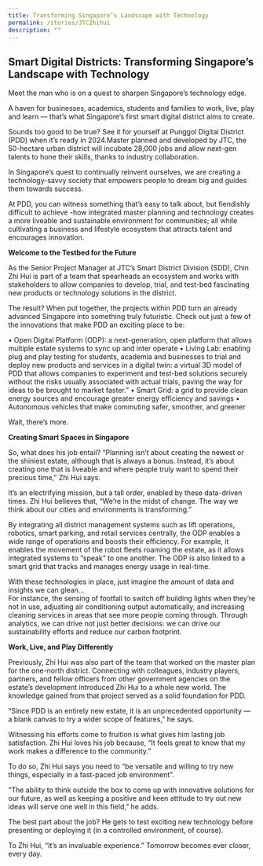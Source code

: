 ```yaml
---
title: Transforming Singapore’s Landscape with Technology
permalink: /stories/JTCZhihui
description: ""
---
```

## Smart Digital Districts: Transforming Singapore’s Landscape with Technology

Meet the man who is on a quest to sharpen Singapore’s technology edge.

A haven for businesses, academics, students and families to work, live, play and learn —           that’s what Singapore’s first smart digital district aims to create.

Sounds too good to be true? See it for yourself at Punggol Digital District (PDD) when it’s ready in 2024.Master planned and developed by JTC, the 50-hectare urban district will incubate 28,000 jobs and allow next-gen talents to hone their skills, thanks to industry collaboration.

In Singapore’s quest to continually reinvent ourselves, we are creating a technology-savvy society that empowers people to dream big and guides them towards success.     

At PDD, you can witness something that’s easy to talk about, but fiendishly difficult to achieve -how integrated master planning and technology creates a more liveable and sustainable environment for communities; all while cultivating a business and lifestyle ecosystem that attracts talent and encourages innovation.

**Welcome to the Testbed for the Future**

As the Senior Project Manager at JTC’s Smart District Division (SDD), Chin Zhi Hui is part of a team that spearheads an ecosystem and works with stakeholders to allow companies to develop, trial, and test-bed fascinating new products or technology solutions in the district.      
     
The result? When put together, the projects within PDD turn an already advanced Singapore into something truly futuristic. Check out just a few of the innovations that make PDD an exciting place to be: 
          
•	Open Digital Platform (ODP): a next-generation, open platform that allows multiple estate systems to sync up and inter operate
•	Living Lab: enabling plug and play testing for students, academia and businesses to trial and deploy new products and services in a digital twin: a virtual 3D model of PDD that allows companies to experiment and test-bed solutions securely without the risks usually associated with actual trials, paving the way for ideas to be brought to market faster.” 
•	Smart Grid: a grid to provide clean energy sources and encourage greater energy efficiency and savings 
•	Autonomous vehicles that make commuting safer, smoother, and greener

Wait, there’s more.

**Creating Smart Spaces in Singapore**

So, what does his job entail? “Planning isn’t about creating the newest or the shiniest estate, although that is always a bonus. Instead, it’s about creating one that is liveable and where people truly want to spend their precious time,” Zhi Hui says. 

It’s an electrifying mission, but a tall order, enabled by these data-driven times. Zhi Hui believes that, “We’re in the midst of change. The way we think about our cities and environments is transforming.”

By integrating all district management systems such as lift operations, robotics, smart parking, and retail services centrally, the ODP enables a wide range of operations and boosts their efficiency. For example, it enables the movement of the robot fleets roaming the estate, as it allows integrated systems to “speak” to one another. The ODP is also linked to a smart grid that tracks and manages energy usage in real-time. 
     
With these technologies in place, just imagine the amount of data and insights we can glean…                     
For instance, the sensing of footfall to switch off building lights when they’re not in use, adjusting air conditioning output automatically, and increasing cleaning services in areas that see more people coming through. Through analytics, we can drive not just better decisions: we can drive our sustainability efforts and reduce our carbon footprint. 
     
**Work, Live, and Play Differently**

Previously, Zhi Hui was also part of the team that worked on the master plan for the one-north district. Connecting with colleagues, industry players, partners, and fellow officers from other government agencies on the estate’s development introduced Zhi Hui to a whole new world. The knowledge gained from that project served as a solid foundation for PDD.      
     
“Since PDD is an entirely new estate, it is an unprecedented opportunity —  a blank canvas to try a wider scope of features,” he says.
     
Witnessing his efforts come to fruition is what gives him lasting job satisfaction. Zhi Hui loves his job because, “It feels great to know that my work makes a difference to the community.” 

To do so, Zhi Hui says you need to “be versatile and willing to try new things, especially in a fast-paced job environment”. 

“The ability to think outside the box to come up with innovative solutions for our future, as well as keeping a positive and keen attitude to try out new ideas will serve one well in this field,” he adds. 

The best part about the job? He gets to test exciting new technology before presenting or deploying it (in a controlled environment, of course).

To Zhi Hui, “It’s an invaluable experience.” Tomorrow becomes ever closer, every day.


